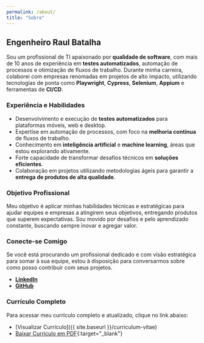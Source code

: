 ```yaml
---
permalink: /about/
title: "Sobre"
---
```


## **Engenheiro Raul Batalha**

Sou um profissional de TI apaixonado por **qualidade de software**, com mais de 10 anos de experiência em **testes automatizados**, automação de processos e otimização de fluxos de trabalho. Durante minha carreira, colaborei com empresas renomadas em projetos de alto impacto, utilizando tecnologias de ponta como **Playwright**, **Cypress**, **Selenium**, **Appium** e ferramentas de **CI/CD**.

### **Experiência e Habilidades**
- Desenvolvimento e execução de **testes automatizados** para plataformas móveis, web e desktop.
- Expertise em automação de processos, com foco na **melhoria contínua** de fluxos de trabalho.
- Conhecimento em **inteligência artificial** e **machine learning**, áreas que estou explorando ativamente.
- Forte capacidade de transformar desafios técnicos em **soluções eficientes**.
- Colaboração em projetos utilizando metodologias ágeis para garantir a **entrega de produtos de alta qualidade**.

### **Objetivo Profissional**
Meu objetivo é aplicar minhas habilidades técnicas e estratégicas para ajudar equipes e empresas a atingirem seus objetivos, entregando produtos que superem expectativas. Sou movido por desafios e pelo aprendizado constante, buscando sempre inovar e agregar valor.

### **Conecte-se Comigo**
Se você está procurando um profissional dedicado e com visão estratégica para somar à sua equipe, estou à disposição para conversarmos sobre como posso contribuir com seus projetos.

- **[LinkedIn](https://www.linkedin.com/in/raulbatalha)** 
- **[GitHub](https://github.com/raulbatalha)** 

### **Currículo Completo**
Para acessar meu currículo completo e atualizado, clique no link abaixo:

- [Visualizar Currículo]({{ site.baseurl }}/curriculum-vitae)
- [Baixar Currículo em PDF](https://drive.google.com/file/d/1YZ6oNW3MSATGfZqeu4xEX-a7Cvhwx-oS/view?usp=sharing){:target="_blank"}
